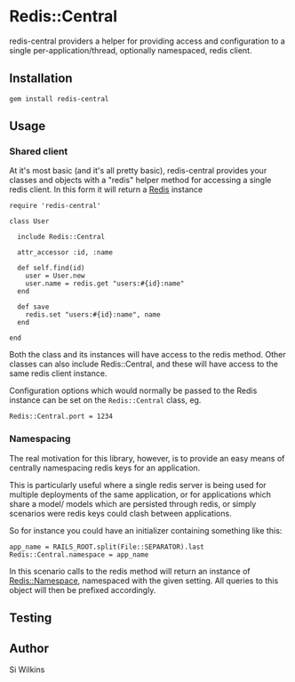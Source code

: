 # Redis::Central

redis-central providers a helper for providing access and configuration to a single per-application/thread, optionally namespaced, redis client.

## Installation

    gem install redis-central
    
## Usage

### Shared client
At it's most basic (and it's all pretty basic), redis-central provides your classes and objects with a "redis" helper method for accessing a single redis client. In this form it will return a [Redis](https://github.com/redis/redis-rb) instance

	require 'redis-central'
	
	class User
	
	  include Redis::Central
	  
	  attr_accessor :id, :name
	  
	  def self.find(id)
	    user = User.new
	    user.name = redis.get "users:#{id}:name"
	  end
	  
	  def save
	    redis.set "users:#{id}:name", name
	  end
	  
	end
	
Both the class and its instances will have access to the redis method. Other classes can also include Redis::Central, and these will have access to the same redis client instance.

Configuration options which would normally be passed to the Redis instance can be set on the ``Redis::Central`` class, eg.

    Redis::Central.port = 1234

### Namespacing
The real motivation for this library, however, is to provide an easy means of centrally namespacing redis keys for an application.

This is particularly useful where a single redis server is being used for multiple deployments of the same application, or for applications which share a model/ models which are persisted through redis, or simply scenarios were redis keys could clash between applications. 

So for instance you could have an initializer containing something like this:

	app_name = RAILS_ROOT.split(File::SEPARATOR).last
	Redis::Central.namespace = app_name
	
In this scenario calls to the redis method will return an instance of [Redis::Namespace](https://github.com/defunkt/redis-namespace), namespaced with the given setting. All queries to this object will then be prefixed accordingly.

## Testing


## Author
Si Wilkins
